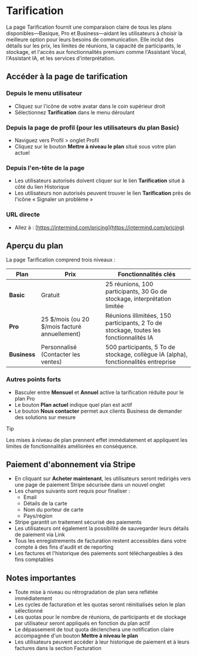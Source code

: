 # Tarification

La page Tarification fournit une comparaison claire de tous les plans disponibles—Basique, Pro et Business—aidant les utilisateurs à choisir la meilleure option pour leurs besoins de communication. Elle inclut des détails sur les prix, les limites de réunions, la capacité de participants, le stockage, et l'accès aux fonctionnalités premium comme l'Assistant Vocal, l'Assistant IA, et les services d'interprétation.

## Accéder à la page de tarification

### Depuis le menu utilisateur

- Cliquez sur l'icône de votre avatar dans le coin supérieur droit
- Sélectionnez **Tarification** dans le menu déroulant

### Depuis la page de profil (pour les utilisateurs du plan Basic)

- Naviguez vers Profil > onglet Profil
- Cliquez sur le bouton **Mettre à niveau le plan** situé sous votre plan actuel

### Depuis l'en-tête de la page

- Les utilisateurs autorisés doivent cliquer sur le lien **Tarification** situé à côté du lien Historique
- Les utilisateurs non autorisés peuvent trouver le lien **Tarification** près de l'icône « Signaler un problème »

### URL directe

- Allez à : [https://intermind.com/pricing](https://intermind.com/pricing)

## Aperçu du plan

La page Tarification comprend trois niveaux :

| Plan         | Prix                                     | Fonctionnalités clés                                                      |
| ------------ | ---------------------------------------- | ------------------------------------------------------------------------- |
| **Basic**    | Gratuit                                  | 25 réunions, 100 participants, 30 Go de stockage, interprétation limitée |
| **Pro**      | 25 $/mois (ou 20 $/mois facturé annuellement) | Réunions illimitées, 150 participants, 2 To de stockage, toutes les fonctionnalités IA |
| **Business** | Personnalisé (Contacter les ventes)     | 500 participants, 5 To de stockage, collègue IA (alpha), fonctionnalités entreprise |

### Autres points forts

- Basculer entre **Mensuel** et **Annuel** active la tarification réduite pour le plan Pro
- Le bouton **Plan actuel** indique quel plan est actif
- Le bouton **Nous contacter** permet aux clients Business de demander des solutions sur mesure

> [!TIP]
> Les mises à niveau de plan prennent effet immédiatement et appliquent les limites de fonctionnalités améliorées en conséquence.

## Paiement d'abonnement via Stripe

- En cliquant sur **Acheter maintenant**, les utilisateurs seront redirigés vers une page de paiement Stripe sécurisée dans un nouvel onglet
- Les champs suivants sont requis pour finaliser :
  - Email
  - Détails de la carte
  - Nom du porteur de carte
  - Pays/région
- Stripe garantit un traitement sécurisé des paiements
- Les utilisateurs ont également la possibilité de sauvegarder leurs détails de paiement via Link
- Tous les enregistrements de facturation restent accessibles dans votre compte à des fins d\'audit et de reporting
- Les factures et l\'historique des paiements sont téléchargeables à des fins comptables

## Notes importantes

- Toute mise à niveau ou rétrogradation de plan sera reflétée immédiatement
- Les cycles de facturation et les quotas seront réinitialisés selon le plan sélectionné
- Les quotas pour le nombre de réunions, de participants et de stockage par utilisateur seront appliqués en fonction du plan actif
- Le dépassement de tout quota déclenchera une notification claire accompagnée d'un bouton **Mettre à niveau le plan**
- Les utilisateurs peuvent accéder à leur historique de paiement et à leurs factures dans la section Facturation